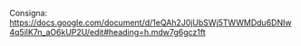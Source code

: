 Consigna: https://docs.google.com/document/d/1eQAh2J0jUbSWj5TWWMDdu6DNIw4q5ilK7n_aO6kUP2U/edit#heading=h.mdw7g6gcz1ft
